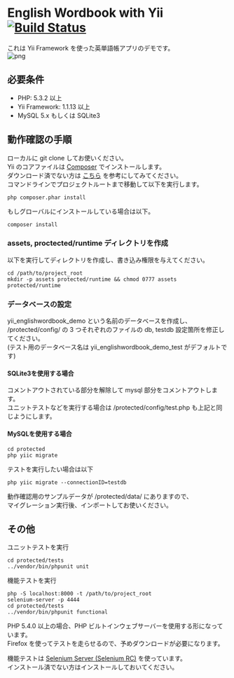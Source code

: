 # English Wordbook with Yii [![Build Status](https://travis-ci.org/jamband/yii-englishwordbook-demo.svg?branch=master)](https://travis-ci.org/jamband/yii-englishwordbook-demo)
これは Yii Framework を使った英単語帳アプリのデモです。  
![png](http://jamband.github.io/images/english-wordbook.png)

## 必要条件
- PHP: 5.3.2 以上
- Yii Framework: 1.1.13 以上
- MySQL 5.x もしくは SQLite3
  
## 動作確認の手順
ローカルに git clone してお使いください。  
Yii のコアファイルは [Composer](http://getcomposer.org/) でインストールします。  
ダウンロード済でない方は [こちら](http://getcomposer.org/download/) を参考にしてみてください。  
コマンドラインでプロジェクトルートまで移動して以下を実行します。

```shell
php composer.phar install
```

もしグローバルにインストールしている場合は以下。

```shell
composer install
```

### assets, proctected/runtime ディレクトリを作成
以下を実行してディレクトリを作成し、書き込み権限を与えてください。  

```shell
cd /path/to/project_root
mkdir -p assets protected/runtime && chmod 0777 assets protected/runtime
```
  
### データベースの設定
yii_englishwordbook_demo という名前のデータベースを作成し、  
/protected/config/ の 3 つそれぞれのファイルの db, testdb 設定箇所を修正してください。  
(テスト用のデータベース名は yii_englishwordbook_demo_test がデフォルトです)

#### SQLite3を使用する場合
コメントアウトされている部分を解除して mysql 部分をコメントアウトします。  
ユニットテストなどを実行する場合は /protected/config/test.php も上記と同じようにします。  

#### MySQLを使用する場合

```shell
cd protected
php yiic migrate
```

テストを実行したい場合は以下

```shell
php yiic migrate --connectionID=testdb
```

動作確認用のサンプルデータが /protected/data/ にありますので、  
マイグレーション実行後、インポートしてお使いください。  

## その他
ユニットテストを実行

```shell
cd protected/tests
../vendor/bin/phpunit unit
```

機能テストを実行  

```shell
php -S localhost:8000 -t /path/to/project_root
selenium-server -p 4444
cd protected/tests
../vendor/bin/phpunit functional
```

PHP 5.4.0 以上の場合、PHP ビルトインウェブサーバーを使用する形になっています。  
Firefox を使ってテストを走らせるので、予めダウンロードが必要になります。  
  
機能テストは [Selenium Server (Selenium RC)](http://docs.seleniumhq.org/download/) を使っています。  
インストール済でない方はインストールしておいてください。  
